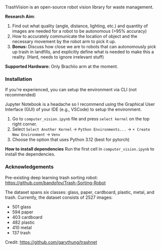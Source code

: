 TrashVision is an open-source robot vision library for waste management.

**Research Aim**:
1. Find out what quality (angle, distance, lighting, etc.) and quantity of images are needed for a robot to be autonomous (>95% accuracy)
2. How to accurately communicate the location of object and the necessary movement by the robot arm to pick it up.
3. **Bonus:** Discuss how close we are to robots that can autonomously pick up trash in landfills, and explicitly define what is needed to make this a reality. (Hard, needs to ignore irrelevant stuff)

**Supported Hardware:** Only Brachiio arm at the moment.

### Installation

If you're experienced, you can setup the environment via CLI (not recommended)

Jupyter Notebook is a headache so I recommend using the Graphical User Interface (GUI) of your IDE (e.g., VSCode) to setup the environment.

1. Go to `computer_vision.ipynb` file and press `select kernel` on the top right corner.
2. Select `Select Another Kernel` -> `Python Environments...` -> `+ Create New Environment` -> `Venv`
3. Choose the option that uses Python 3.12 (best for pytorch)

**How to install dependencies**
Run the first cell in `computer_vision.ipynb` to install the dependencies.

### Acknowledgements

Pre-existing deep learning trash sorting robot: https://github.com/bandofpv/Trash-Sorting-Robot

The dataset spans six classes: glass, paper, cardboard, plastic, metal, and trash. Currently, the dataset consists of 2527 images:

- 501 glass
- 594 paper
- 403 cardboard
- 482 plastic
- 410 metal
- 137 trash

Credit: https://github.com/garythung/trashnet